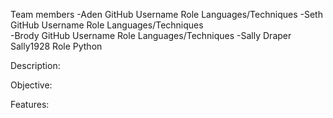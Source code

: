 Team members
  -Aden 
      GitHub Username
      Role
      Languages/Techniques
  -Seth
      GitHub Username
      Role
      Languages/Techniques  
  -Brody
      GitHub Username
      Role
      Languages/Techniques
  -Sally Draper 
      Sally1928
      Role
      Python


Description:

Objective:

Features:
